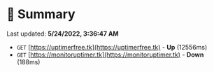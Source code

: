 # 📖 Summary
Last updated: **5/24/2022, 3:36:47 AM**

- `GET` [https://uptimerfree.tk](https://uptimerfree.tk) - **Up** (12556ms)
- `GET` [https://monitoruptimer.tk](https://monitoruptimer.tk) - **Down** (188ms)

